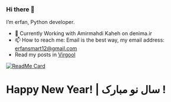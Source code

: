### Hi there 👋
I’m erfan, Python developer.

- 🔭 Currently Working with Amirmahdi Kaheh on denima.ir
- 📫 How to reach me: Email is the best way, my email address: erfansmart12@gmail.com
- Read my posts in [Virgool](https://virgool.io/@erfansaberi)
  
[![ReadMe Card](https://github-readme-stats.vercel.app/api?username=erfansaberi&show_icons=true)](https://github.com/erfansaberi)

# Happy New Year! | سال نو مبارک !
